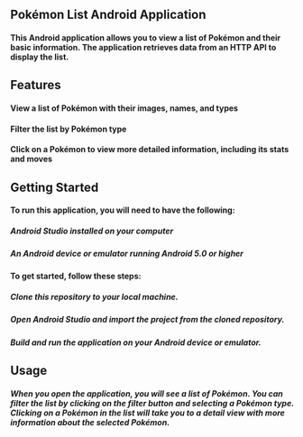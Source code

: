 ## Pokémon List Android Application

#### This Android application allows you to view a list of Pokémon and their basic information. The application retrieves data from an HTTP API to display the list.

## Features

#### View a list of Pokémon with their images, names, and types
#### Filter the list by Pokémon type
#### Click on a Pokémon to view more detailed information, including its stats and moves

## Getting Started

#### To run this application, you will need to have the following:

##### Android Studio installed on your computer
##### An Android device or emulator running Android 5.0 or higher

#### To get started, follow these steps:

##### Clone this repository to your local machine.
##### Open Android Studio and import the project from the cloned repository.
##### Build and run the application on your Android device or emulator.

## Usage

##### When you open the application, you will see a list of Pokémon. You can filter the list by clicking on the filter button and selecting a Pokémon type. Clicking on a Pokémon in the list will take you to a detail view with more information about the selected Pokémon.
